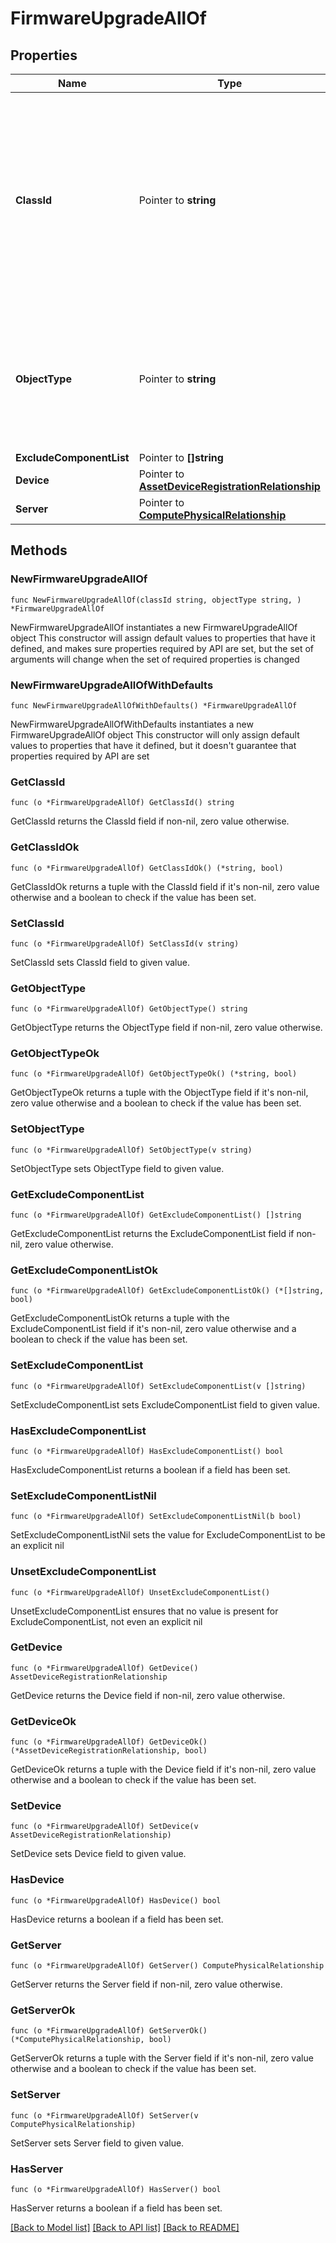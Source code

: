 # FirmwareUpgradeAllOf

## Properties

Name | Type | Description | Notes
------------ | ------------- | ------------- | -------------
**ClassId** | Pointer to **string** | The fully-qualified name of the instantiated, concrete type. This property is used as a discriminator to identify the type of the payload when marshaling and unmarshaling data. | [default to "firmware.Upgrade"]
**ObjectType** | Pointer to **string** | The fully-qualified name of the instantiated, concrete type. The value should be the same as the &#39;ClassId&#39; property. | [default to "firmware.Upgrade"]
**ExcludeComponentList** | Pointer to **[]string** |  | [optional] 
**Device** | Pointer to [**AssetDeviceRegistrationRelationship**](asset.DeviceRegistration.Relationship.md) |  | [optional] 
**Server** | Pointer to [**ComputePhysicalRelationship**](compute.Physical.Relationship.md) |  | [optional] 

## Methods

### NewFirmwareUpgradeAllOf

`func NewFirmwareUpgradeAllOf(classId string, objectType string, ) *FirmwareUpgradeAllOf`

NewFirmwareUpgradeAllOf instantiates a new FirmwareUpgradeAllOf object
This constructor will assign default values to properties that have it defined,
and makes sure properties required by API are set, but the set of arguments
will change when the set of required properties is changed

### NewFirmwareUpgradeAllOfWithDefaults

`func NewFirmwareUpgradeAllOfWithDefaults() *FirmwareUpgradeAllOf`

NewFirmwareUpgradeAllOfWithDefaults instantiates a new FirmwareUpgradeAllOf object
This constructor will only assign default values to properties that have it defined,
but it doesn't guarantee that properties required by API are set

### GetClassId

`func (o *FirmwareUpgradeAllOf) GetClassId() string`

GetClassId returns the ClassId field if non-nil, zero value otherwise.

### GetClassIdOk

`func (o *FirmwareUpgradeAllOf) GetClassIdOk() (*string, bool)`

GetClassIdOk returns a tuple with the ClassId field if it's non-nil, zero value otherwise
and a boolean to check if the value has been set.

### SetClassId

`func (o *FirmwareUpgradeAllOf) SetClassId(v string)`

SetClassId sets ClassId field to given value.


### GetObjectType

`func (o *FirmwareUpgradeAllOf) GetObjectType() string`

GetObjectType returns the ObjectType field if non-nil, zero value otherwise.

### GetObjectTypeOk

`func (o *FirmwareUpgradeAllOf) GetObjectTypeOk() (*string, bool)`

GetObjectTypeOk returns a tuple with the ObjectType field if it's non-nil, zero value otherwise
and a boolean to check if the value has been set.

### SetObjectType

`func (o *FirmwareUpgradeAllOf) SetObjectType(v string)`

SetObjectType sets ObjectType field to given value.


### GetExcludeComponentList

`func (o *FirmwareUpgradeAllOf) GetExcludeComponentList() []string`

GetExcludeComponentList returns the ExcludeComponentList field if non-nil, zero value otherwise.

### GetExcludeComponentListOk

`func (o *FirmwareUpgradeAllOf) GetExcludeComponentListOk() (*[]string, bool)`

GetExcludeComponentListOk returns a tuple with the ExcludeComponentList field if it's non-nil, zero value otherwise
and a boolean to check if the value has been set.

### SetExcludeComponentList

`func (o *FirmwareUpgradeAllOf) SetExcludeComponentList(v []string)`

SetExcludeComponentList sets ExcludeComponentList field to given value.

### HasExcludeComponentList

`func (o *FirmwareUpgradeAllOf) HasExcludeComponentList() bool`

HasExcludeComponentList returns a boolean if a field has been set.

### SetExcludeComponentListNil

`func (o *FirmwareUpgradeAllOf) SetExcludeComponentListNil(b bool)`

 SetExcludeComponentListNil sets the value for ExcludeComponentList to be an explicit nil

### UnsetExcludeComponentList
`func (o *FirmwareUpgradeAllOf) UnsetExcludeComponentList()`

UnsetExcludeComponentList ensures that no value is present for ExcludeComponentList, not even an explicit nil
### GetDevice

`func (o *FirmwareUpgradeAllOf) GetDevice() AssetDeviceRegistrationRelationship`

GetDevice returns the Device field if non-nil, zero value otherwise.

### GetDeviceOk

`func (o *FirmwareUpgradeAllOf) GetDeviceOk() (*AssetDeviceRegistrationRelationship, bool)`

GetDeviceOk returns a tuple with the Device field if it's non-nil, zero value otherwise
and a boolean to check if the value has been set.

### SetDevice

`func (o *FirmwareUpgradeAllOf) SetDevice(v AssetDeviceRegistrationRelationship)`

SetDevice sets Device field to given value.

### HasDevice

`func (o *FirmwareUpgradeAllOf) HasDevice() bool`

HasDevice returns a boolean if a field has been set.

### GetServer

`func (o *FirmwareUpgradeAllOf) GetServer() ComputePhysicalRelationship`

GetServer returns the Server field if non-nil, zero value otherwise.

### GetServerOk

`func (o *FirmwareUpgradeAllOf) GetServerOk() (*ComputePhysicalRelationship, bool)`

GetServerOk returns a tuple with the Server field if it's non-nil, zero value otherwise
and a boolean to check if the value has been set.

### SetServer

`func (o *FirmwareUpgradeAllOf) SetServer(v ComputePhysicalRelationship)`

SetServer sets Server field to given value.

### HasServer

`func (o *FirmwareUpgradeAllOf) HasServer() bool`

HasServer returns a boolean if a field has been set.


[[Back to Model list]](../README.md#documentation-for-models) [[Back to API list]](../README.md#documentation-for-api-endpoints) [[Back to README]](../README.md)


